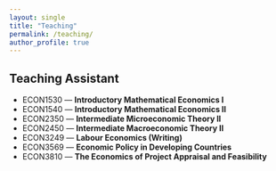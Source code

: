 ```yaml
---
layout: single
title: "Teaching"
permalink: /teaching/
author_profile: true
---
```


## Teaching Assistant

- ECON1530 — **Introductory Mathematical Economics I** 
- ECON1540 — **Introductory Mathematical Economics II**  
- ECON2350 — **Intermediate Microeconomic Theory II** 
- ECON2450 — **Intermediate Macroeconomic Theory II**  
- ECON3249 — **Labour Economics (Writing)**  
- ECON3569 — **Economic Policy in Developing Countries** 
- ECON3810 — **The Economics of Project Appraisal and Feasibility** 
